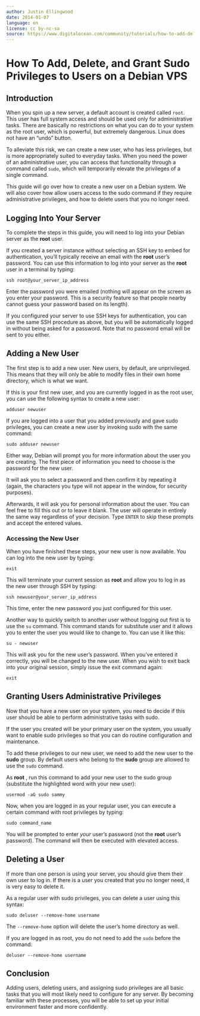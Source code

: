```yaml
---
author: Justin Ellingwood
date: 2014-01-07
language: en
license: cc by-nc-sa
source: https://www.digitalocean.com/community/tutorials/how-to-add-delete-and-grant-sudo-privileges-to-users-on-a-debian-vps
---
```


# How To Add, Delete, and Grant Sudo Privileges to Users on a Debian VPS

## Introduction

When you spin up a new server, a default account is created called `root`. This user has full system access and should be used only for administrative tasks. There are basically no restrictions on what you can do to your system as the root user, which is powerful, but extremely dangerous. Linux does not have an “undo” button.

To alleviate this risk, we can create a new user, who has less privileges, but is more appropriately suited to everyday tasks. When you need the power of an administrative user, you can access that functionality through a command called `sudo`, which will temporarily elevate the privileges of a single command.

This guide will go over how to create a new user on a Debian system. We will also cover how allow users access to the sudo command if they require administrative privileges, and how to delete users that you no longer need.

## Logging Into Your Server

To complete the steps in this guide, you will need to log into your Debian server as the **root** user.

If you created a server instance without selecting an SSH key to embed for authentication, you’ll typically receive an email with the **root** user’s password. You can use this information to log into your server as the **root** user in a terminal by typing:

    ssh root@your_server_ip_address

Enter the password you were emailed (nothing will appear on the screen as you enter your password. This is a security feature so that people nearby cannot guess your password based on its length).

If you configured your server to use SSH keys for authentication, you can use the same SSH procedure as above, but you will be automatically logged in without being asked for a password. Note that no password email will be sent to you either.

## Adding a New User

The first step is to add a new user. New users, by default, are unprivileged. This means that they will only be able to modify files in their own home directory, which is what we want.

If this is your first new user, and you are currently logged in as the root user, you can use the following syntax to create a new user:

    adduser newuser

If you are logged into a user that you added previously and gave sudo privileges, you can create a new user by invoking sudo with the same command:

    sudo adduser newuser

Either way, Debian will prompt you for more information about the user you are creating. The first piece of information you need to choose is the password for the new user.

It will ask you to select a password and then confirm it by repeating it (again, the characters you type will not appear in the window, for security purposes).

Afterwards, it will ask you for personal information about the user. You can feel free to fill this out or to leave it blank. The user will operate in entirely the same way regardless of your decision. Type `ENTER` to skip these prompts and accept the entered values.

### Accessing the New User

When you have finished these steps, your new user is now available. You can log into the new user by typing:

    exit

This will terminate your current session as **root** and allow you to log in as the new user through SSH by typing:

    ssh newuser@your_server_ip_address

This time, enter the new password you just configured for this user.

Another way to quickly switch to another user without logging out first is to use the `su` command. This command stands for substitute user and it allows you to enter the user you would like to change to. You can use it like this:

    su - newuser

This will ask you for the new user’s password. When you’ve entered it correctly, you will be changed to the new user. When you wish to exit back into your original session, simply issue the exit command again:

    exit

## Granting Users Administrative Privileges

Now that you have a new user on your system, you need to decide if this user should be able to perform administrative tasks with sudo.

If the user you created will be your primary user on the system, you usually want to enable sudo privileges so that you can do routine configuration and maintenance.

To add these privileges to our new user, we need to add the new user to the **sudo** group. By default users who belong to the **sudo** group are allowed to use the `sudo` command.

As **root** , run this command to add your new user to the sudo group (substitute the highlighted word with your new user):

    usermod -aG sudo sammy

Now, when you are logged in as your regular user, you can execute a certain command with root privileges by typing:

    sudo command_name

You will be prompted to enter _your_ user’s password (not the **root** user’s password). The command will then be executed with elevated access.

## Deleting a User

If more than one person is using your server, you should give them their own user to log in. If there is a user you created that you no longer need, it is very easy to delete it.

As a regular user with sudo privileges, you can delete a user using this syntax:

    sudo deluser --remove-home username

The `--remove-home` option will delete the user’s home directory as well.

If you are logged in as root, you do not need to add the `sudo` before the command:

    deluser --remove-home username

## Conclusion

Adding users, deleting users, and assigning sudo privileges are all basic tasks that you will most likely need to configure for any server. By becoming familiar with these processes, you will be able to set up your initial environment faster and more confidently.
